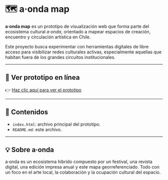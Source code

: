 # 🗺️ a·onda map

**a·onda map** es un prototipo de visualización web que forma parte del ecosistema cultural _a·onda_, orientado a mapear espacios de creación, encuentro y circulación artística en Chile.

Este proyecto busca experimentar con herramientas digitales de libre acceso para visibilizar redes culturales activas, especialmente aquellas que habitan fuera de los grandes circuitos institucionales.

---

## 🚀 Ver prototipo en línea

👉 [Haz clic aquí para ver el prototipo](https://aonda-map.github.io/aonda-map/)

---

## 📁 Contenidos

- `index.html`: archivo principal del prototipo.
- `README.md`: este archivo.

---

## 💡 Sobre a·onda

a·onda es un ecosistema híbrido compuesto por un festival, una revista digital, una edición impresa anual y este mapa georreferenciado. Todo con un foco en el arte local, la colaboración y la ocupación cultural del espacio.
